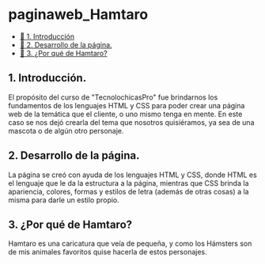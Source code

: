 # paginaweb_Hamtaro

* [🐹 1. Introducción](https://github.com/DannySoo/paginaweb_Hamtaro/blob/main/README.md#1-introducci%C3%B3n)
* [🐹 2. Desarrollo de la página.](https://github.com/DannySoo/paginaweb_Hamtaro/blob/main/README.md#2-desarrollo-de-la-p%C3%A1gina)
* [🐹 3. ¿Por qué de Hamtaro?](https://github.com/DannySoo/paginaweb_Hamtaro/blob/main/README.md#3-por-qu%C3%A9-de-hamtaro)

## 1. Introducción.
El propósito del curso de "TecnolochicasPro" fue brindarnos los fundamentos de los lenguajes HTML y CSS para poder crear una página web de la temática que el cliente, o uno mismo tenga en mente. En este caso se nos dejó crearla del tema que nosotros quisiéramos, ya sea de una mascota o de algún otro personaje. 

## 2. Desarrollo de la página. 
La página se creó con ayuda de los lenguajes HTML y CSS, donde HTML es el lenguaje que le da la estructura a la página, mientras que CSS brinda la apariencia, colores, formas y estilos de letra (además de otras cosas) a la misma para darle un estilo propio. 

## 3. ¿Por qué de Hamtaro?
Hamtaro es una caricatura que veía de pequeña, y como los Hámsters son de mis animales favoritos quise hacerla de estos personajes. 
